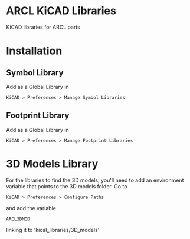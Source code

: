 # ARCL KiCAD Libraries
KiCAD libraries for ARCL parts

# Installation
## Symbol Library
Add as a Global Library in
```
KiCAD > Preferences > Manage Symbol Libraries 
```

## Footprint Library
Add as a Global Library in
```
KiCAD > Preferences > Manage Footprint Libraries 
```

# 3D Models Library
For the libraries to find the 3D models, you'll need to add an environment variable that points to the 3D models folder.  Go to 
```
KiCAD > Preferences > Configure Paths
```
and add the variable
```
ARCL3DMOD
```
linking it to 'kical_libraries/3D_models'
